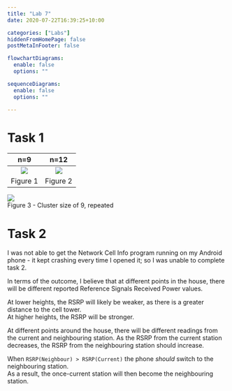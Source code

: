 ```yaml
---
title: "Lab 7"
date: 2020-07-22T16:39:25+10:00

categories: ["Labs"]
hiddenFromHomePage: false
postMetaInFooter: false

flowchartDiagrams:
  enable: false
  options: ""

sequenceDiagrams: 
  enable: false
  options: ""

---
```


# Task 1

|n=9|n=12|
|:---:|:---:|
|![](9.png)|![](12.png)|
|Figure 1|Figure 2|

![](9-tesselate.png)  
Figure 3 - Cluster size of 9, repeated

# Task 2

I was not able to get the Network Cell Info program running on my Android phone - it kept crashing every time I opened it; so I was unable to complete task 2.

In terms of the outcome, I believe that at different points in the house, there will be different reported Reference Signals Received Power values.

At lower heights, the RSRP will likely be weaker, as there is a greater distance to the cell tower.  
At higher heights, the RSRP will be stronger.

At different points around the house, there will be different readings from the current and neighbouring station. As the RSRP from the current station decreases, the RSRP from the neighbouring station should increase.  

When `RSRP(Neighbour) > RSRP(Current)` the phone _should_ switch to the neighbouring station.  
As a result, the once-current station will then become the neighbouring station.
